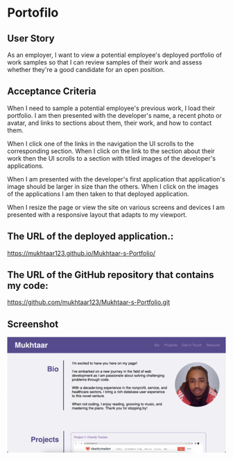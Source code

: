 # Portofilo

## User Story

As an employer, I want to view a potential employee's deployed portfolio of work samples so that I can review samples of their work and assess whether they're a good candidate for an open position.

## Acceptance Criteria

When I need to sample a potential employee's previous work, I load their portfolio. I am then presented with the developer's name, a recent photo or avatar, and links to sections about them, their work, and how to contact them.

When I click one of the links in the navigation the UI scrolls to the corresponding section. When I click on the link to the section about their work then the UI scrolls to a section with titled images of the developer's applications.

When I am presented with the developer's first application that application's image should be larger in size than the others. When I click on the images of the applications I am then taken to that deployed application.

When I resize the page or view the site on various screens and devices I am presented with a responsive layout that adapts to my viewport.

## The URL of the deployed application.:

https://mukhtaar123.github.io/Mukhtaar-s-Portfolio/


## The URL of the GitHub repository that contains my code:

https://github.com/mukhtaar123/Mukhtaar-s-Portfolio.git


## Screenshot
![This webpage includes a navigation bar, a header image, and cards with text and images at the bottom of the page.](./assets/img/portfolio_imh.png)